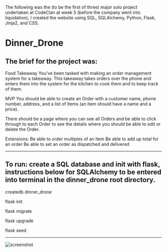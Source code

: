 The following was the (to be the first of three) major solo project undertaken at CodeClan at week 5 (before the company went into liquidation), I created the website using SQL, SQLAlchemy, Python, Flask, Jinja2, and CSS.

# Dinner_Drone

The brief for the project was:
------------------------------------------------------------------------------------------------------------------------------------------------------------------------------------------------------------
Food Takeaway
You’ve been tasked with making an order management system for a takeaway. This takeaway takes orders over the phone and enters them into the system for the kitchen to cook them and to keep track of them.

MVP
You should be able to create an Order with a customer name, phone number, address, and a list of Items (an item should have a name and a price).

There should be a page where you can see all Orders and be able to click through to each Order to see the details where you should be able to edit or delete the Order.

Extensions:
Be able to order multiples of an item
Be able to add up total for an order
Be able to set an order as dispatched and delivered

------------------------------------------------------------------------------------------------------------------------------------------------------------------------------------------------------------

To run: create a SQL database and init with flask, instructions below for SQLAlchemy to be entered into terminal in the dinner_drone root directory.
------------------------------------------------------------------------------------------------------------------------------------------------------------------------------------------------------------

createdb dinner_drone

flask init

flask migrate

flask upgrade

flask seed

------------------------------------------------------------------------------------------------------------------------------------------------------------------------------------------------------------
![screenshot](https://github.com/JerosCalmera/Dinner_Drone/assets/136751073/81b485e1-3a9f-492b-8704-17cce837b3d0)
